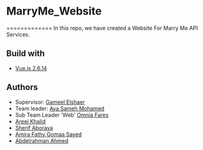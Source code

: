 # MarryMe_Website
=============
In this repo, we have created a Website For Marry Me API Services.

## Build with
* [Vue.js 2.6.14](https://vuejs.org/v2/guide/installation.html)


## Authors
* Supervisor: [Gameel Elshaer](https://github.com/GameelAlshaer)
* Team leader: [Aya Sameh Mohamed](https://github.com/aya1sameh)
* Sub Team Leader 'Web' [Omnia Fares](https://github.com/OmniaFares)
* [Areej Khalid](https://github.com/AreejKhalidd)
* [Sherif Aboraya](https://github.com/ShikoFCAI)
* [Amira Fathy Gomaa Sayed](https://github.com/amirafathy-59)
* [Abdelrahman Ahmed](https://github.com/abdo119)
